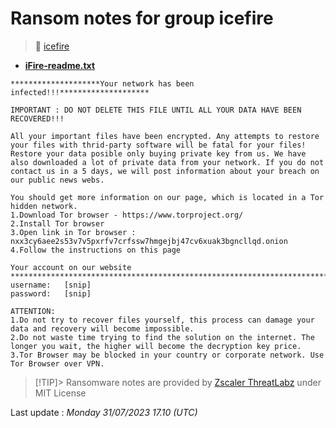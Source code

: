 # Ransom notes for group icefire
> 🔗 [icefire](group/icefire)
* **[iFire-readme.txt](https://ransomware.live/ransomware_notes/icefire/iFire-readme.txt)**

```
********************Your network has been infected!!!********************

IMPORTANT : DO NOT DELETE THIS FILE UNTIL ALL YOUR DATA HAVE BEEN RECOVERED!!!

All your important files have been encrypted. Any attempts to restore your files with thrid-party software will be fatal for your files! Restore your data posible only buying private key from us. We have also downloaded a lot of private data from your network. If you do not contact us in a 5 days, we will post information about your breach on our public news webs.

You should get more information on our page, which is located in a Tor hidden network.
1.Download Tor browser - https://www.torproject.org/
2.Install Tor browser
3.Open link in Tor browser : nxx3cy6aee2s53v7v5pxrfv7crfssw7hmgejbj47cv6xuak3bgncllqd.onion
4.Follow the instructions on this page

Your account on our website
*************************************************************************
username:	[snip]
password:	[snip]

ATTENTION:
1.Do not try to recover files yourself, this process can damage your data and recovery will become impossible.
2.Do not waste time trying to find the solution on the internet. The longer you wait, the higher will become the decryption key price.
3.Tor Browser may be blocked in your country or corporate network. Use Tor Browser over VPN.

```


> [!TIP]> Ransomware notes are provided by [Zscaler ThreatLabz](https://github.com/threatlabz/ransomware_notes) under MIT License
> 




Last update : _Monday 31/07/2023 17.10 (UTC)_

